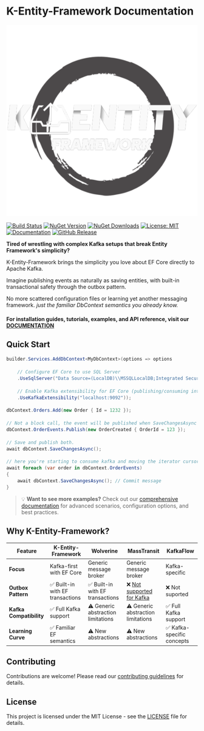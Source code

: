 # K-Entity-Framework Documentation

<div align="center">
  <img src="docs/images/logo-full.png" alt="K-Entity-Framework Logo">
</div>

[![Build Status](https://github.com/cleberMargarida/k-entity-framework/actions/workflows/dotnet.yml/badge.svg)](https://github.com/cleberMargarida/k-entity-framework/actions/workflows/dotnet.yml)
[![NuGet Version](https://img.shields.io/nuget/v/K.EntityFrameworkCore.svg)](https://www.nuget.org/packages/K.EntityFrameworkCore/)
[![NuGet Downloads](https://img.shields.io/nuget/dt/K.EntityFrameworkCore.svg)](https://www.nuget.org/packages/K.EntityFrameworkCore/)
[![License: MIT](https://img.shields.io/badge/License-MIT-yellow.svg)](https://opensource.org/licenses/MIT)
[![Documentation](https://img.shields.io/badge/docs-GitHub%20Pages-blue)](https://cleberMargarida.github.io/k-entity-framework/)
[![GitHub Release](https://img.shields.io/github/v/release/cleberMargarida/k-entity-framework)](https://github.com/cleberMargarida/k-entity-framework/releases/latest)

**Tired of wrestling with complex Kafka setups that break Entity Framework's simplicity?**

K-Entity-Framework brings the simplicity you love about EF Core directly to Apache Kafka.

Imagine publishing events as naturally as saving entities, with built-in transactional safety through the outbox pattern.

No more scattered configuration files or learning yet another messaging framework. *just the familiar DbContext semantics you already know.*

#### For installation guides, tutorials, examples, and API reference, visit our [DOCUMENTATION](https://cleberMargarida.github.io/k-entity-framework/)

## Quick Start

```csharp
builder.Services.AddDbContext<MyDbContext>(options => options

    // Configure EF Core to use SQL Server
    .UseSqlServer("Data Source=(LocalDB)\\MSSQLLocalDB;Integrated Security=True;Initial Catalog=Hello World")

    // Enable Kafka extensibility for EF Core (publishing/consuming integration)
    .UseKafkaExtensibility("localhost:9092"));

dbContext.Orders.Add(new Order { Id = 1232 });

// Not a block call, the event will be published when SaveChangesAsync is called.
dbContext.OrderEvents.Publish(new OrderCreated { OrderId = 123 });

// Save and publish both.
await dbContext.SaveChangesAsync();

// here you're starting to consume kafka and moving the iterator cursor to the next offset in the assigned partitions.
await foreach (var order in dbContext.OrderEvents)
{
    await dbContext.SaveChangesAsync(); // Commit message
}
```

> 💡 **Want to see more examples?** Check out our [comprehensive documentation](https://cleberMargarida.github.io/k-entity-framework/) for advanced scenarios, configuration options, and best practices.

## Why K-Entity-Framework?

| Feature | K-Entity-Framework | Wolverine | MassTransit | KafkaFlow |
|---------|-------------------|-----------|-------------|-----------|
| **Focus** | Kafka-first with EF Core | Generic message broker | Generic message broker | Kafka-specific |
| **Outbox Pattern** | ✅ Built-in with EF transactions | ✅ Built-in with EF transactions | ❌ [Not supported for Kafka](https://github.com/MassTransit/MassTransit/discussions/3602) | ❌ Not suported |
| **Kafka Compatibility** | ✅ Full Kafka support | ⚠️ Generic abstraction limitations | ⚠️ Generic abstraction limitations | ✅ Full Kafka support |
| **Learning Curve** | ✅ Familiar EF semantics | ⚠️ New abstractions | ⚠️ New abstractions | ✅ Kafka-specific concepts |

## Contributing

Contributions are welcome! Please read our [contributing guidelines](CONTRIBUTING.md) for details.

## License

This project is licensed under the MIT License - see the [LICENSE](LICENSE.txt) file for details.
